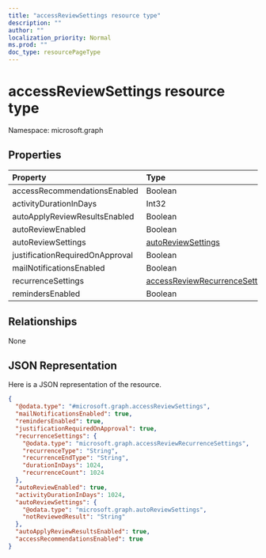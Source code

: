 ```yaml
---
title: "accessReviewSettings resource type"
description: ""
author: ""
localization_priority: Normal
ms.prod: ""
doc_type: resourcePageType
---
```


# accessReviewSettings resource type


Namespace: microsoft.graph



## Properties
|Property|Type|Description|
|:---|:---|:---|
|accessRecommendationsEnabled|Boolean||
|activityDurationInDays|Int32||
|autoApplyReviewResultsEnabled|Boolean||
|autoReviewEnabled|Boolean||
|autoReviewSettings|[autoReviewSettings](../resources/autoreviewsettings.md)||
|justificationRequiredOnApproval|Boolean||
|mailNotificationsEnabled|Boolean||
|recurrenceSettings|[accessReviewRecurrenceSettings](../resources/accessreviewrecurrencesettings.md)||
|remindersEnabled|Boolean||

## Relationships
None

## JSON Representation
Here is a JSON representation of the resource.
<!-- {
  "blockType": "resource",
  "@odata.type": "microsoft.graph.accessReviewSettings"
}
-->
``` json
{
  "@odata.type": "#microsoft.graph.accessReviewSettings",
  "mailNotificationsEnabled": true,
  "remindersEnabled": true,
  "justificationRequiredOnApproval": true,
  "recurrenceSettings": {
    "@odata.type": "microsoft.graph.accessReviewRecurrenceSettings",
    "recurrenceType": "String",
    "recurrenceEndType": "String",
    "durationInDays": 1024,
    "recurrenceCount": 1024
  },
  "autoReviewEnabled": true,
  "activityDurationInDays": 1024,
  "autoReviewSettings": {
    "@odata.type": "microsoft.graph.autoReviewSettings",
    "notReviewedResult": "String"
  },
  "autoApplyReviewResultsEnabled": true,
  "accessRecommendationsEnabled": true
}
```

